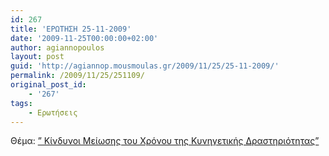 ```yaml
---
id: 267
title: 'ΕΡΩΤΗΣΗ 25-11-2009'
date: '2009-11-25T00:00:00+02:00'
author: agiannopoulos
layout: post
guid: 'http://agiannop.mousmoulas.gr/2009/11/25/25-11-2009/'
permalink: /2009/11/25/251109/
original_post_id:
    - '267'
tags:
    - Ερωτήσεις
---
```


Θέμα: [” Κίνδυνοι Μείωσης του Χρόνου της Κυνηγετικής Δραστηριότητας”](/wp-content/uploads/2009/11/kunhgi2.pdf)